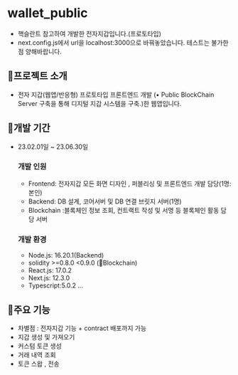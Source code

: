 # wallet_public
-  핵슬란트 참고하여 개발한 전자지갑입니다.(프로토타입)
-  next.config.js에서 url을 localhost:3000으로 바꿔놓았습니다. 테스트는 불가한 점 양해바랍니다. 
  
## 📍프로젝트 소개
- 전자 지갑(웹앱/반응형) 프로토타입 프론트엔드 개발 (•  Public BlockChain Server 구축을 통해 디지털 지갑 시스템을 구축.)한 웹앱입니다.

## 📍개발 기간
- 23.02.01일 ~ 23.06.30일

  ### 개발 인원
  - Frontend: 전자지갑 모든 화면 디자인 , 퍼블리싱 및 프론트엔드 개발 담당(1명: 본인)
  - Backend: DB 설계, 코어서버 및 DB 연결 브릿지 서버(1명) 
  - Blockchain :블록체인 정보 조회, 컨트랙트 작성 및 서명 등 블록체인 활동 담당 서버
  
  ### 개발 환경
  - Node.js: 16.20.1(Backend)
  - solidity >=0.8.0 <0.9.0 (Blockchain)
  - React.js: 17.0.2
  - Next.js: 12.3.0
  - Typescript:5.0.2
  ...
  
## 📍주요 기능
  - 차별점 : 전자지갑 기능 + contract 배포까지 가능
  - 지갑 생성 및 가져오기
  - 커스텀 토큰 생성
  - 거래 내역 조회
  - 토큰 스왑 , 전송  
